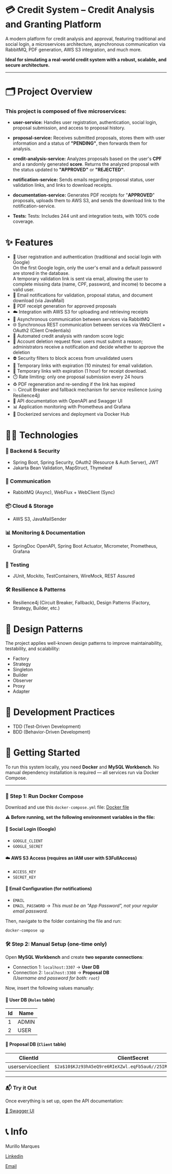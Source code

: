 # 💳 Credit System – Credit Analysis and Granting Platform

A modern platform for credit analysis and approval, featuring traditional and social login, a microservices architecture,
asynchronous communication via RabbitMQ, PDF generation, AWS S3 integration, and much more.

**Ideal for simulating a real-world credit system with a robust, scalable, and secure architecture.**

---

# 🗂 Project Overview

### This project is composed of five microservices:

- **user-service:** Handles user registration, authentication, social login, proposal submission, and access to proposal
  history.

- **proposal-service:** Receives submitted proposals, stores them with user information and a status of **"PENDING"**, 
then forwards them for analysis.

- **credit-analysis-service:** Analyzes proposals based on the user's **CPF** and a randomly generated **score**.
  Returns the analyzed proposal with the status updated to **"APPROVED"** or **"REJECTED"**.

- **notification-service:** Sends emails regarding proposal status, user validation links, and links to download
  receipts.

- **documentation-service:** Generates PDF receipts for "**APPROVED**" proposals, uploads them to AWS S3, and sends the
  download link to the notification-service.

- **Tests:** Tests: Includes 244 unit and integration tests, with 100% code coverage.


# ✨ Features

- 🔐 User registration and authentication (traditional and social login with Google)  
  On the first Google login, only the user's email and a default password are stored in the database.  
  A temporary validation link is sent via email, allowing the user to complete missing data 
  (name, CPF, password, and income) to become a valid user.
- 📧 Email notifications for validation, proposal status, and document download (via JavaMail)
- 📄 PDF receipt generation for approved proposals
- ☁️ Integration with AWS S3 for uploading and retrieving receipts
- 🔁 Asynchronous communication between services via RabbitMQ
- 🌐 Synchronous REST communication between services via WebClient + OAuth2 (Client Credentials)
- 🧠 Automated credit analysis with random score logic
- 🧾 Account deletion request flow: users must submit a reason; administrators receive a notification and decide whether
  to approve the deletion
- ⛔ Security filters to block access from unvalidated users
- 🔄 Temporary links with expiration (10 minutes) for email validation.
- 🔄 Temporary links with expiration (1 hour) for receipt download.
- ⏱️ Rate limiting: only one proposal submission every 24 hours
- ♻️ PDF regeneration and re-sending if the link has expired
- 💥 Circuit Breaker and fallback mechanism for service resilience (using Resilience4j)
- 📑 API documentation with OpenAPI and Swagger UI
- 📊 Application monitoring with Prometheus and Grafana
- 🐳 Dockerized services and deployment via Docker Hub

# 🧑‍💻 Technologies

### 🔧 Backend & Security
- Spring Boot, Spring Security, OAuth2 (Resource & Auth Server), JWT
- Jakarta Bean Validation, MapStruct, Thymeleaf

### 📡 Communication
- RabbitMQ (Async), WebFlux + WebClient (Sync)

### 📦 Cloud & Storage
- AWS S3, JavaMailSender

### 📊 Monitoring & Documentation
- SpringDoc OpenAPI, Spring Boot Actuator, Micrometer, Prometheus, Grafana

### 🧪 Testing
- JUnit, Mockito, TestContainers, WireMock, REST Assured

### 🛠️ Resilience & Patterns
- Resilience4j (Circuit Breaker, Fallback), Design Patterns (Factory, Strategy, Builder, etc.)

# 🧱 Design Patterns

The project applies well-known design patterns to improve maintainability, testability, and scalability:

- Factory
- Strategy
- Singleton
- Builder
- Observer
- Proxy
- Adapter

# 🧪 Development Practices

- TDD (Test-Driven Development)
- BDD (Behavior-Driven Development)

# 🚀 Getting Started

To run this system locally, you need **Docker** and **MySQL Workbench**.
No manual dependency installation is required — all services run via Docker Compose.

---

### 🐳 Step 1: Run Docker Compose

Download and use this `docker-compose.yml` file: [Docker file](https://raw.githubusercontent.com/murillomsantos/system/aInfrastructure/docker-compose.yml
)

**⚠️ Before running, set the following environment variables in the file:**

#### 🔐 Social Login (Google)

- `GOOGLE_CLIENT`
- `GOOGLE_SECRET`

#### ☁️ AWS S3 Access (requires an IAM user with S3FullAccess)

- `ACCESS_KEY`
- `SECRET_KEY`

#### 📧 Email Configuration (for notifications)

- `EMAIL`
- `EMAIL_PASSWORD` → *This must be an "App Password", not your regular email password.*

Then, navigate to the folder containing the file and run:

```bash
docker-compose up 
```

### 🛠️ Step 2: Manual Setup (one-time only)

Open **MySQL Workbench** and create **two separate connections**:

- Connection 1: `localhost:3307` → **User DB**
- Connection 2: `localhost:3308` → **Proposal DB**  
  *(Username and password for both: `root`)*

Now, insert the following values manually:

#### 🔐 User DB (`Roles` table)

| Id | Name  |
|----|-------|
| 1  | ADMIN |
| 2  | USER  |

#### 🔑 Proposal DB (`Client` table)

| ClientId          | ClientSecret                                                   | Scope |
|-------------------|----------------------------------------------------------------|-------|
| userserviceclient | `$2a$10$KJz93hA5eQ9re6RIeXZwl.eqFb5au6//25IRdw19f/T9bsa5WpFR2` | ADMIN |

---

### 📬 Try it Out

Once everything is set up, open the API documentation:

[🔗 Swagger UI](http://localhost:8080/swagger-ui.html)


# 📞 Info

Murillo Marques 

[Linkedin](http://www.linkedin.com/in/murillomsantos)

[Email](mailto:murillomarques2001@gmail.com)
